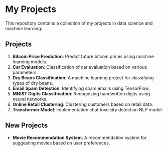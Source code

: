 # My Projects

This repository contains a collection of my projects in data science and machine learning:

## Projects
1. **Bitcoin Price Prediction**: Predict future bitcoin prices using machine learning models.
2. **Car Evaluation**: Classification of car evaluation based on various parameters.
3. **Dry Beans Classification**: A machine learning project for classifying types of dry beans.
4. **Email Spam Detection**: Identifying spam emails using TensorFlow.
5. **MNIST Digits Classification**: Recognizing handwritten digits using neural networks.
6. **Online Retail Clustering**: Clustering customers based on retail data.
7. **Transformer Model**: Implementation chat toxcicity detection NLP model.

## New Projects
- **Movie Recommendation System**: A recommendation system for suggesting movies based on user preferences.

